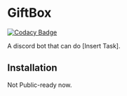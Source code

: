 # GiftBox
[![Codacy Badge](https://app.codacy.com/project/badge/Grade/fefbc7adced34648814482f361f48290)](https://www.codacy.com/gh/GiftShower/GiftBox/dashboard?utm_source=github.com&amp;utm_medium=referral&amp;utm_content=GiftShower/GiftBox&amp;utm_campaign=Badge_Grade)

A discord bot that can do [Insert Task].

## Installation

Not Public-ready now.
